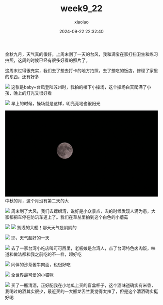 ﻿---
title: week9_22
date: 2024-09-22 22:32:40
author: xiaolao
index_img: \img\blog_week9_22\DSC_0574.JPG
tags:
- daily life
---

金秋九月，天气真的很好。上周末刮了一天的台风，我和满宝在家打扫卫生和练习拍照，这周的时候已经有很多好看的照片了。

这周末过得很充实，我们去了想去打卡的地方拍照，去了想吃的饭店，修理了家里的东西，还有好多

![](\img\blog_week9_22\DSC_0218.JPG)
这张是baby+台风登陆苏州时，我拍的楼下小操场，这个操场白天爬满了小孩，晚上的灯光又很好看

![](\img\blog_week9_22\DSC_0272.JPG)
早上的时候，操场就是这样，明亮亮地也很阳光

![](\img\blog_week9_22\DSC_0428.JPG)
中秋的月，这个月没有第二天的大

![](\img\blog_week9_22\DSC_0478.JPG)
周末刮了大风，我们去螺蛳湾，说好是小众景点，去的时候发现人满为患，大家都把车停在防汛车道上了。我们在草丛里拍到这个白色的小蘑菇


![](\img\blog_week9_22\DSC_0509.JPG)
![](\img\blog_week9_22\DSC_0527.JPG)
搁浅的大船！那天天气是阴阴的

![](\img\blog_week9_22\DSC_0574.JPG)
耶，天气超好的一天

![](\img\blog_week9_22\DSC_0610.JPG)
去了一家台湾小吃店叫可可西里，老板娘是台湾人，点了台湾特色卤肉饭，味道和做法都和我之前吃的不一样，超好吃

![](\img\blog_week9_22\DSC_0614.JPG)
同伴的沙茶酱牛肉面，也很好吃

![](\img\blog_week9_22\DSC_0644.JPG)
全世界最可爱的小猫咪

![](\img\blog_week9_22\DSC_0675.JPG)
买了一瓶清酒，正好配我在小地瓜上买的盲盒杯子，这个酒味道确实有米香，我喝过的酒其实很少，最近买的一大瓶龙舌兰我觉得太辣了，但是这个清酒确实挺好喝